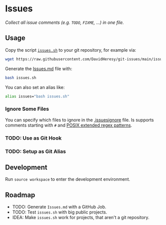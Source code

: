 # Issues

*Collect all issue comments (e.g. `TODO`, `FIXME`, ...) in one file.*

## Usage

Copy the script [`issues.sh`](issues.sh) to your git repository, for example via:

```bash
wget https://raw.githubusercontent.com/DavidHeresy/git-issues/main/issues.sh
```

Generate the [Issues.md](Issues.md) file with:

```bash
bash issues.sh
```

You can also set an alias like:

```bash
alias issues="bash issues.sh"
```

### Ignore Some Files

You can specify which files to ignore in the [.issuesignore](.issuesignore) file.
Is supports comments starting with `#` and 
[POSIX extended regex patterns](https://en.wikipedia.org/wiki/Regular_expression#POSIX_extended).

### TODO: Use as Git Hook

### TODO: Setup as Git Alias

## Development

Run `source workspace` to enter the development environment.

## Roadmap

- TODO: Generate `Issues.md` with a GitHub Job.
- TODO: Test `issues.sh` with big public projects.
- IDEA: Make `issues.sh` work for projects, that aren't a git repository.

